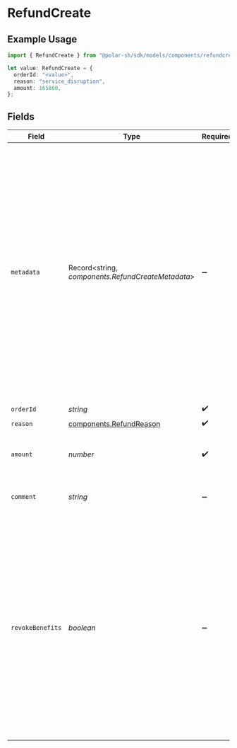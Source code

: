 # RefundCreate

## Example Usage

```typescript
import { RefundCreate } from "@polar-sh/sdk/models/components/refundcreate.js";

let value: RefundCreate = {
  orderId: "<value>",
  reason: "service_disruption",
  amount: 165860,
};
```

## Fields

| Field                                                                                                                                                                                                                                                                                        | Type                                                                                                                                                                                                                                                                                         | Required                                                                                                                                                                                                                                                                                     | Description                                                                                                                                                                                                                                                                                  |
| -------------------------------------------------------------------------------------------------------------------------------------------------------------------------------------------------------------------------------------------------------------------------------------------- | -------------------------------------------------------------------------------------------------------------------------------------------------------------------------------------------------------------------------------------------------------------------------------------------- | -------------------------------------------------------------------------------------------------------------------------------------------------------------------------------------------------------------------------------------------------------------------------------------------- | -------------------------------------------------------------------------------------------------------------------------------------------------------------------------------------------------------------------------------------------------------------------------------------------- |
| `metadata`                                                                                                                                                                                                                                                                                   | Record<string, *components.RefundCreateMetadata*>                                                                                                                                                                                                                                            | :heavy_minus_sign:                                                                                                                                                                                                                                                                           | Key-value object allowing you to store additional information.<br/><br/>The key must be a string with a maximum length of **40 characters**.<br/>The value must be either:<br/><br/>* A string with a maximum length of **500 characters**<br/>* An integer<br/>* A boolean<br/><br/>You can store up to **50 key-value pairs**. |
| `orderId`                                                                                                                                                                                                                                                                                    | *string*                                                                                                                                                                                                                                                                                     | :heavy_check_mark:                                                                                                                                                                                                                                                                           | N/A                                                                                                                                                                                                                                                                                          |
| `reason`                                                                                                                                                                                                                                                                                     | [components.RefundReason](../../models/components/refundreason.md)                                                                                                                                                                                                                           | :heavy_check_mark:                                                                                                                                                                                                                                                                           | N/A                                                                                                                                                                                                                                                                                          |
| `amount`                                                                                                                                                                                                                                                                                     | *number*                                                                                                                                                                                                                                                                                     | :heavy_check_mark:                                                                                                                                                                                                                                                                           | Amount to refund in cents. Minimum is 1.                                                                                                                                                                                                                                                     |
| `comment`                                                                                                                                                                                                                                                                                    | *string*                                                                                                                                                                                                                                                                                     | :heavy_minus_sign:                                                                                                                                                                                                                                                                           | An internal comment about the refund.                                                                                                                                                                                                                                                        |
| `revokeBenefits`                                                                                                                                                                                                                                                                             | *boolean*                                                                                                                                                                                                                                                                                    | :heavy_minus_sign:                                                                                                                                                                                                                                                                           | Should this refund trigger the associated customer benefits to be revoked?<br/><br/>**Note:**<br/>Only allowed in case the `order` is a one-time purchase.<br/>Subscriptions automatically revoke customer benefits once the<br/>subscription itself is revoked, i.e fully canceled.         |